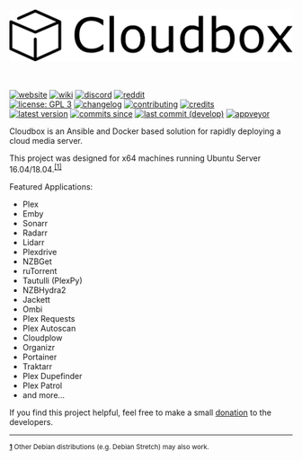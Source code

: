 <br /><img src="https://raw.githubusercontent.com/Cloudbox/assets/master/images/readme/Cloudbox-logo_dark.png" width="600">

<br /><br />
[![website](https://img.shields.io/badge/Website-https%3A%2F%2Fcloudbox.works-blue.svg?colorB=177DC1&label=website)](https://cloudbox.works)
[![wiki](https://img.shields.io/badge/Wiki-http%3A%2F%2Fcloudbox.wiki-blue.svg?colorB=177DC1&label=wiki)](http://cloudbox.wiki)
[![discord](https://img.shields.io/discord/381077432285003776.svg?colorB=177DC1&label=discord)](https://discord.io/cloudbox)
[![reddit](https://img.shields.io/badge/Reddit-%2Fr%2Fcloudbox-blue.svg?colorB=177DC1&label=reddit)](https://reddit.com/r/Cloudbox)
<br />
[![license: GPL 3](https://img.shields.io/badge/License-GPL%203-blue.svg?colorB=177DC1&label=license)](LICENSE.md)
[![changelog](https://img.shields.io/badge/Changelog-CHANGELOG.md-blue.svg?colorB=177DC1&label=changelog)](CHANGELOG.md)
[![contributing](https://img.shields.io/badge/Contributing-CONTRIBUTING.md-blue.svg?colorB=177DC1&label=contributing)](CONTRIBUTING.md)
[![credits](https://img.shields.io/badge/Credits-CREDITS.md-blue.svg?colorB=177DC1&label=credits)](CREDITS.md)
<br />
[![latest version](https://img.shields.io/github/release/cloudbox/cloudbox.svg?colorB=177DC1&label=latest%20version)](https://github.com/cloudbox/cloudbox/releases)
[![commits since](https://img.shields.io/github/commits-since/Cloudbox/Cloudbox/latest/develop.svg?colorB=177DC1)](https://github.com/cloudbox/cloudbox/compare/HEAD...develop)
[![last commit (develop)](https://img.shields.io/github/last-commit/Cloudbox/Cloudbox/develop.svg?colorB=177DC1)](https://github.com/Cloudbox/Cloudbox/commits/develop)
[![appveyor](https://img.shields.io/appveyor/ci/Cloudbox/Cloudbox/develop.svg?colorB=177DC1&label=appveyor)](https://ci.appveyor.com/project/Cloudbox/Cloudbox)

Cloudbox is an Ansible and Docker based solution for rapidly deploying a cloud media server.

This project was designed for x64 machines running Ubuntu Server 16.04/18.04.<sup name="a1">[\[1\]](#f1) </sup>

Featured Applications:

- Plex
- Emby
- Sonarr
- Radarr
- Lidarr
- Plexdrive
- NZBGet
- ruTorrent
- Tautulli (PlexPy)
- NZBHydra2
- Jackett
- Ombi
- Plex Requests
- Plex Autoscan
- Cloudplow
- Organizr
- Portainer
- Traktarr
- Plex Dupefinder
- Plex Patrol
- and more...

If you find this project helpful, feel free to make a small [donation](DONATIONS.md) to the developers.

***

<sup><b name="f1">[1](#a1)</b> Other Debian distributions (e.g. Debian Stretch) may also work. </sup>
